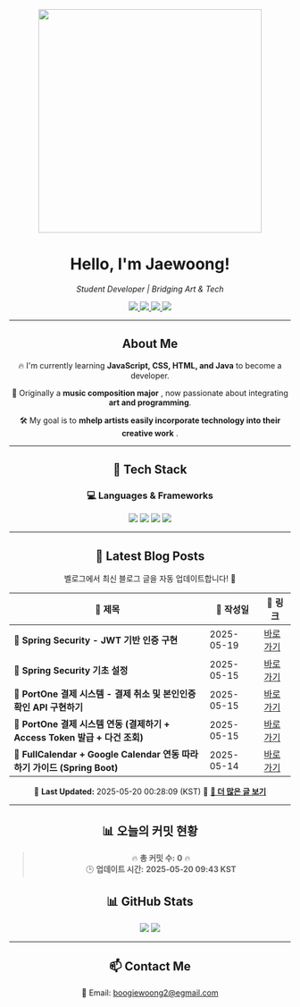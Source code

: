 
<div align="center">
  <img src="https://github.com/Jaewoong-Hwang/Jaewoong-Hwang/blob/main/Character.gif" width="400">
<h1 align="center" font-weight="bold">Hello, I'm Jaewoong! </h1>

<p align="center"><em>Student Developer | Bridging Art & Tech</em></p>

<p align="center">
  <a href="https://github.com/Jaewoong-Hwang">
    <img src="https://img.shields.io/github/followers/Jaewoong-Hwang?label=Follow&style=social" />
  </a>
  <a href="https://velog.io/@mypalebluedot29/posts">
    <img src="https://img.shields.io/badge/Velog-20C997?style=flat-square&logo=velog&logoColor=white"/>
  </a>
  <a href="https://www.youtube.com/@boogiewoong2819">
    <img src="https://img.shields.io/badge/YouTube-FF0000?style=flat-square&logo=youtube&logoColor=white"/>
  </a>
  <a href="https://www.instagram.com/boogie_woong2">
    <img src="https://img.shields.io/badge/Instagram-E4405F?style=flat-square&logo=instagram&logoColor=white"/>
  </a>
</p>

---

## About Me
 <p>🔥 I'm currently learning <strong>JavaScript, CSS, HTML, and Java</strong> to become a developer.</p>
 <p>🎨 Originally a <strong>music composition major</strong> , now passionate about integrating <strong>art and programming</strong>.</p>
 <p>🛠 My goal is to <strong>mhelp artists easily incorporate technology into their creative work</strong> .</p>

---

## 🚀 Tech Stack
### 💻 Languages & Frameworks
<p>
  <img src="https://img.shields.io/badge/JavaScript-F7DF1E?style=for-the-badge&logo=javascript&logoColor=black"/>
  <img src="https://img.shields.io/badge/CSS3-1572B6?style=for-the-badge&logo=css3&logoColor=white"/>
  <img src="https://img.shields.io/badge/HTML5-E34F26?style=for-the-badge&logo=html5&logoColor=white"/>
  <img src="https://img.shields.io/badge/Java-007396?style=for-the-badge&logo=java&logoColor=white"/>
</p>

---



## 📝 Latest Blog Posts
 벨로그에서 최신 블로그 글을 자동 업데이트합니다! 🚀

<!-- BLOG-POST-LIST:START -->
| 📝 제목 | 📅 작성일 | 🔗 링크 |
|---------|------------------|---------|
| **📌 Spring Security - JWT 기반 인증 구현** | 2025-05-19 | [바로가기](https://velog.io/@mypalebluedot29/Spring-Security-JWT-기반-인증-구현-dc55097i) |
| **📌 Spring Security 기초 설정** | 2025-05-15 | [바로가기](https://velog.io/@mypalebluedot29/Spring-Security-기초-설정-1zgg10ld) |
| **📌 PortOne 결제 시스템 - 결제 취소 및 본인인증 확인 API 구현하기** | 2025-05-15 | [바로가기](https://velog.io/@mypalebluedot29/PortOne-결제-시스템-결제-취소-및-본인인증-확인-API-구현하기-ald2yemb) |
| **📌 PortOne 결제 시스템 연동 (결제하기 + Access Token 발급 + 다건 조회)** | 2025-05-15 | [바로가기](https://velog.io/@mypalebluedot29/PortOne-결제-시스템-연동-결제하기-Access-Token-발급-다건-조회) |
| **📌 FullCalendar + Google Calendar 연동 따라하기 가이드 (Spring Boot)** | 2025-05-14 | [바로가기](https://velog.io/@mypalebluedot29/FullCalendar-Google-Calendar-연동-따라하기-가이드-Spring-Boot) |

📅 **Last Updated:** 2025-05-20 00:28:09 (KST)
🔗 **[📖 더 많은 글 보기](https://velog.io/@mypalebluedot29)**
<!-- BLOG-POST-LIST:END -->




---







































































































































































































































































































































































































































































































































































































































































































































































































## 📊 오늘의 커밋 현황
> 🔥 **총 커밋 수:** **0** 🔥  
> 🕒 **업데이트 시간:** **2025-05-20 09:43 KST**

## 📊 GitHub Stats
<p align="center">
  <img src="https://github-readme-stats.vercel.app/api?username=Jaewoong-Hwang&show_icons=true&theme=tokyonight"/>
  <img src="https://github-readme-streak-stats.herokuapp.com/?user=Jaewoong-Hwang&theme=tokyonight"/>
</p>


---

## 📫 Contact Me
 📧 Email: boogiewoong2@egmail.com 

</div>





